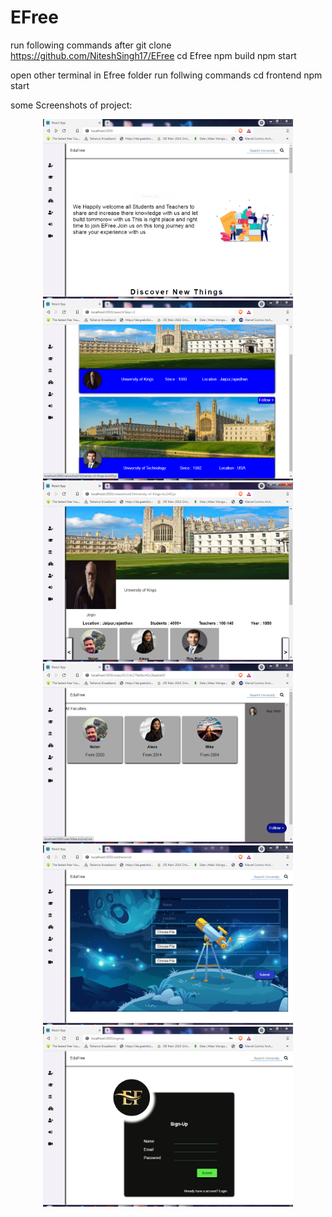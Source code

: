 # EFree
run following commands after 
git clone https://github.com/NiteshSingh17/EFree
cd Efree
npm build
npm start

open other terminal in Efree folder run follwing commands
 cd frontend
 npm start
 
 some Screenshots of project:
 <div align="center">
    <img src="/screenshots/ef1.PNG" width="400px"></img> 
</div>

 <div align="center">
    <img src="/screenshots/ef2.PNG" width="400px"></img> 
</div>
 <div align="center">
    <img src="/screenshots/ef3.PNG" width="400px"></img> 
</div>
 <div align="center">
    <img src="/screenshots/ef4.PNG" width="400px"></img> 
</div>
 <div align="center">
    <img src="/screenshots/ef5.PNG" width="400px"></img> 
</div>
 <div align="center">
    <img src="/screenshots/ef6.PNG" width="400px"></img> 
</div>




